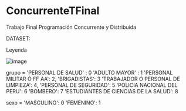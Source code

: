 # ConcurrenteTFinal
Trabajo Final Programación  Concurrente y Distribuida

DATASET:

Leyenda 


![image](https://user-images.githubusercontent.com/23562276/122634852-51c5d400-d0a6-11eb-9771-7fc9d83a372b.png)
               
               
grupo = 'PERSONAL DE SALUD' : 0
        'ADULTO MAYOR' : 1
        'PERSONAL MILITAR Ó FF AA': 2,
        'BRIGADISTAS': 3
        'TRABAJADOR Ó PERSONAL DE LIMPIEZA': 4,
        'PERSONAL DE SEGURIDAD': 5
        'POLICIA NACIONAL DEL PERU': 6
        'BOMBERO': 7
        'ESTUDIANTES DE CIENCIAS DE LA SALUD': 8
       
       
sexo = 'MASCULINO': 0
       'FEMENINO': 1
